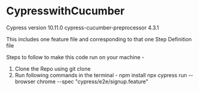 # CypresswithCucumber

Cypress version 10.11.0
cypress-cucumber-preprocessor 4.3.1

This includes one feature file and corresponding to that one Step Definition file

Steps to follow to make this code run on your machine -
1. Clone the Repo using git clone 
2. Run following commands in the terminal -
  npm install
  npx cypress run --browser chrome --spec "cypress/e2e/signup.feature"
  